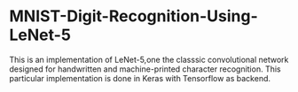 # MNIST-Digit-Recognition-Using-LeNet-5

This is an implementation of LeNet-5,one the classsic convolutional network designed for handwritten and machine-printed character recognition. This particular implementation is done in Keras with Tensorflow as backend.
